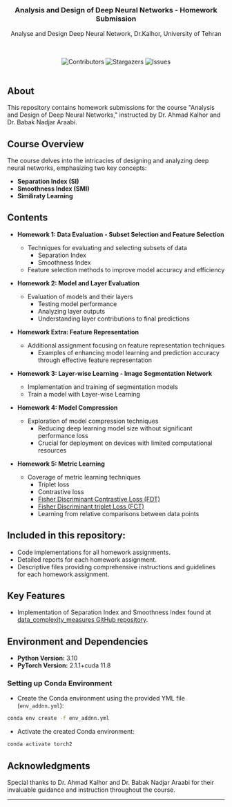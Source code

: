 <br/>
<p align="center">
  <h3 align="center">Analysis and Design of Deep Neural Networks - Homework Submission</h3>

  <p align="center">
    Analyse and Design Deep Neural Network, Dr.Kalhor, University of Tehran
    <br/>
    <br/>
  </p>
</p>


<br/>
<div align="center">
  <img src="https://img.shields.io/github/contributors/Arhosseini77/ADDNN_2023?color=dark-green" alt="Contributors"> 
  <img src="https://img.shields.io/github/stars/Arhosseini77/ADDNN_2023?style=social" alt="Stargazers"> 
  <img src="https://img.shields.io/github/issues/Arhosseini77/ADDNN_2023" alt="Issues"> 

  </a>
</div>
<br/>

## About 

This repository contains homework submissions for the course "Analysis and Design of Deep Neural Networks," instructed by Dr. Ahmad Kalhor and Dr. Babak Nadjar Araabi. 


## Course Overview

The course delves into the intricacies of designing and analyzing deep neural networks, emphasizing two key concepts:
- **Separation Index (SI)** 
- **Smoothness Index (SMI)**
- **Similiraty Learning**



## Contents

- **Homework 1: Data Evaluation - Subset Selection and Feature Selection**
    - Techniques for evaluating and selecting subsets of data
        - Separation Index
        - Smoothness Index
    - Feature selection methods to improve model accuracy and efficiency

- **Homework 2: Model and Layer Evaluation**
    - Evaluation of models and their layers
        - Testing model performance
        - Analyzing layer outputs
        - Understanding layer contributions to final predictions

- **Homework Extra: Feature Representation**
    - Additional assignment focusing on feature representation techniques
        - Examples of enhancing model learning and prediction accuracy through effective feature representation

- **Homework 3: Layer-wise Learning - Image Segmentation Network**
    - Implementation and training of segmentation models
    - Train a model with Layer-wise Learning
      
- **Homework 4: Model Compression**
    - Exploration of model compression techniques
        - Reducing deep learning model size without significant performance loss
        - Crucial for deployment on devices with limited computational resources

- **Homework 5: Metric Learning**
    - Coverage of metric learning techniques
        - Triplet loss
        - Contrastive loss
        - [Fisher Discriminant Contrastive Loss (FDT)](https://arxiv.org/abs/2004.04674)
        - [Fisher Discriminant triplet Loss (FCT)](https://arxiv.org/abs/2004.04674)
        - Learning from relative comparisons between data points
          
## Included in this repository:
- Code implementations for all homework assignments.
- Detailed reports for each homework assignment.
- Descriptive files providing comprehensive instructions and guidelines for each homework assignment.


## Key Features

- Implementation of Separation Index and Smoothness Index found at [data_complexity_measures GitHub repository](https://github.com/Arhosseini77/data_complexity_measures).

## Environment and Dependencies

- **Python Version:** 3.10
- **PyTorch Version:** 2.1.1+cuda 11.8 
### Setting up Conda Environment
- Create the Conda environment using the provided YML file (`env_addnn.yml`):
```bash
conda env create -f env_addnn.yml
```
- Activate the created Conda environment:
```bash
conda activate torch2
```
## Acknowledgments

Special thanks to Dr. Ahmad Kalhor and Dr. Babak Nadjar Araabi for their invaluable guidance and instruction throughout the course.

---

